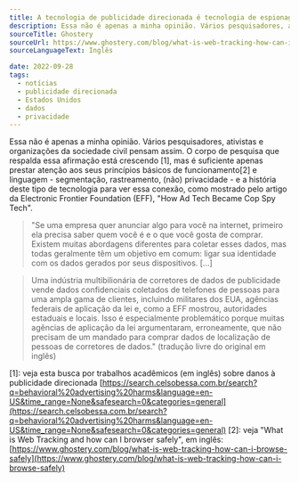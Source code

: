 ```yaml
---
title: A tecnologia de publicidade direcionada é tecnologia de espionagem
description: Essa não é apenas a minha opinião. Vários pesquisadores, ativistas e organizações da sociedade civil pensam assim, e o corpo de pesquisa que respalda essa afirmação está crescendo.
sourceTitle: Ghostery
sourceUrl: https://www.ghostery.com/blog/what-is-web-tracking-how-can-i-browse-safely
sourceLanguageText: Inglês

date: 2022-09-28
tags:
  - notícias
  - publicidade direcionada
  - Estados Unidos
  - dados
  - privacidade
---
```


Essa não é apenas a minha opinião. Vários pesquisadores, ativistas e organizações da sociedade civil pensam assim. O corpo de pesquisa que respalda essa afirmação está crescendo [1], mas é suficiente apenas prestar atenção aos seus princípios básicos de funcionamento[2] e linguagem - segmentação, rastreamento, (não) privacidade - e a história deste tipo de tecnologia para ver essa conexão, como mostrado pelo artigo da Electronic Frontier Foundation (EFF), "How Ad Tech Became Cop Spy Tech".

> "Se uma empresa quer anunciar algo para você na internet, primeiro ela precisa saber quem você é e o que você gosta de comprar. Existem muitas abordagens diferentes para coletar esses dados, mas todas geralmente têm um objetivo em comum: ligar sua identidade com os dados gerados por seus dispositivos. [...]

> Uma indústria multibilionária de corretores de dados de publicidade vende dados confidenciais coletados de telefones de pessoas para uma ampla gama de clientes, incluindo militares dos EUA, agências federais de aplicação da lei e, como a EFF mostrou, autoridades estaduais e locais. Isso é especialmente problemático porque muitas agências de aplicação da lei argumentaram, erroneamente, que não precisam de um mandado para comprar dados de localização de pessoas de corretores de dados." (tradução livre do original em inglês)

[1]: veja esta busca por trabalhos acadêmicos (em inglês) sobre danos à publicidade direcionada [https://search.celsobessa.com.br/search?q=behavioral%20advertising%20harms&language=en-US&time_range=None&safesearch=0&categories=general](https://search.celsobessa.com.br/search?q=behavioral%20advertising%20harms&language=en-US&time_range=None&safesearch=0&categories=general)
[2]: veja "What is Web Tracking and how can I browser safely", em inglês: [https://www.ghostery.com/blog/what-is-web-tracking-how-can-i-browse-safely](https://www.ghostery.com/blog/what-is-web-tracking-how-can-i-browse-safely)
